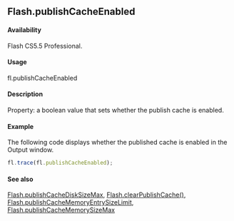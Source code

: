 ## Flash.publishCacheEnabled

#### Availability

Flash CS5.5 Professional.

#### Usage

fl.publishCacheEnabled

#### Description

Property: a boolean value that sets whether the publish cache is enabled.

#### Example

The following code displays whether the published cache is enabled in the Output window.

```javascript
fl.trace(fl.publishCacheEnabled);
```

#### See also

[Flash.publishCacheDiskSizeMax](../Flash_object/Flash50.md), [Flash.clearPublishCache()](../Flash_object/Flash5.md), [Flash.publishCacheMemoryEntrySizeLimit](../Flash_object/Flash52.md), [Flash.publishCacheMemorySizeMax](../Flash_object/Flash53.md)
